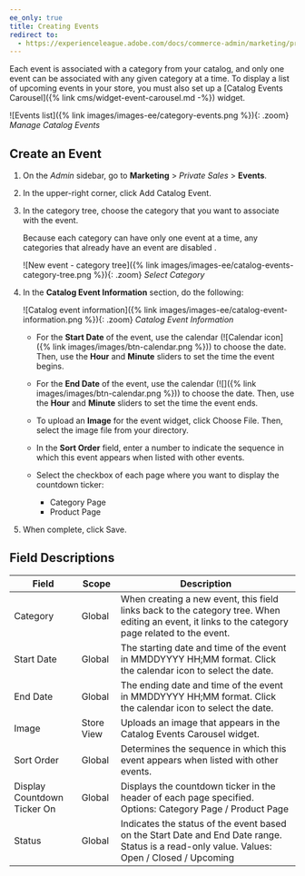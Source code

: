```yaml
---
ee_only: true
title: Creating Events
redirect to:
  - https://experienceleague.adobe.com/docs/commerce-admin/marketing/promotions/events/event-create.html
---
```


Each event is associated with a category from your catalog, and only one event can be associated with any given category at a time. To display a list of upcoming events in your store, you must also set up a [Catalog Events Carousel]({% link cms/widget-event-carousel.md -%}) widget.

![Events list]({% link images/images-ee/category-events.png %}){: .zoom}
_Manage Catalog Events_

## Create an Event

1. On the _Admin_ sidebar, go to **Marketing** > _Private Sales_ > **Events**.

1. In the upper-right corner, click <span class="btn">Add Catalog Event</span>.

1. In the category tree, choose the category that you want to associate with the event.

    Because each category can have only one event at a time, any categories that already have an event are disabled .

    ![New event - category tree]({% link images/images-ee/catalog-events-category-tree.png %}){: .zoom}
    _Select Category_

1. In the **Catalog Event Information** section, do the following:

    ![Catalog event information]({% link images/images-ee/catalog-event-information.png %}){: .zoom}
    _Catalog Event Information_

   - For the **Start Date** of the event, use the calendar (![Calendar icon]({% link images/images/btn-calendar.png %})) to choose the date. Then, use the **Hour** and **Minute** sliders to set the time the event begins.

   - For the **End Date** of the event, use the calendar (![]({% link images/images/btn-calendar.png %})) to choose the date. Then, use the **Hour** and **Minute** sliders to set the time the event ends.

   - To upload an **Image** for the event widget, click <span class="btn">Choose File</span>. Then, select the image file from your directory.

   - In the **Sort Order** field, enter a number to indicate the sequence in which this event appears when listed with other events.

   - Select the checkbox of each page where you want to display the countdown ticker:

      - Category Page
      - Product Page

1. When complete, click <span class="btn">Save</span>.

## Field Descriptions

|Field|Scope|Description|
|--- |--- |--- |
|Category|Global|When creating a new event, this field links back to the category tree. When editing an event, it links to the category page related to the event.|
|Start Date|Global|The starting date and time of the event in MMDDYYYY HH;MM format.  Click the calendar icon to select the date.|
|End Date|Global|The ending date and time of the event in MMDDYYYY HH;MM format. Click the calendar icon to select the date.|
|Image|Store View|Uploads an image that appears in the Catalog Events Carousel widget.|
|Sort Order|Global|Determines the sequence in which this event appears when listed with other events.|
|Display Countdown Ticker On|Global|Displays the countdown ticker in the header of each page specified. Options: Category Page / Product Page|
|Status|Global|Indicates the status of the event based on the Start Date and End Date range. Status is a read-only value. Values: Open / Closed / Upcoming|
